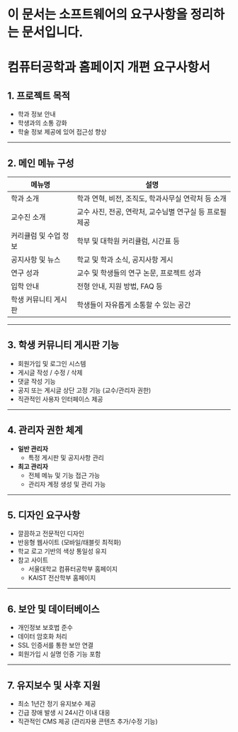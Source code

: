 # 이 문서는 소프트웨어의 요구사항을 정리하는 문서입니다. 
# 컴퓨터공학과 홈페이지 개편 요구사항서

## 1. 프로젝트 목적
- 학과 정보 안내
- 학생과의 소통 강화
- 학술 정보 제공에 있어 접근성 향상

---

## 2. 메인 메뉴 구성

| 메뉴명 | 설명 |
|--------|------|
| 학과 소개 | 학과 연혁, 비전, 조직도, 학과사무실 연락처 등 소개 |
| 교수진 소개 | 교수 사진, 전공, 연락처, 교수님별 연구실 등 프로필 제공 |
| 커리큘럼 및 수업 정보 | 학부 및 대학원 커리큘럼, 시간표 등 |
| 공지사항 및 뉴스 | 학교 및 학과 소식, 공지사항 게시 |
| 연구 성과 | 교수 및 학생들의 연구 논문, 프로젝트 성과 |
| 입학 안내 | 전형 안내, 지원 방법, FAQ 등 |
| 학생 커뮤니티 게시판 | 학생들이 자유롭게 소통할 수 있는 공간 |

---

## 3. 학생 커뮤니티 게시판 기능
- 회원가입 및 로그인 시스템
- 게시글 작성 / 수정 / 삭제
- 댓글 작성 기능
- 공지 또는 게시글 상단 고정 기능 (교수/관리자 권한)
- 직관적인 사용자 인터페이스 제공

---

## 4. 관리자 권한 체계
- **일반 관리자**
  - 특정 게시판 및 공지사항 관리
- **최고 관리자**
  - 전체 메뉴 및 기능 접근 가능
  - 관리자 계정 생성 및 관리 가능

---

## 5. 디자인 요구사항
- 깔끔하고 전문적인 디자인
- 반응형 웹사이트 (모바일/태블릿 최적화)
- 학교 로고 기반의 색상 통일성 유지
- 참고 사이트
  - 서울대학교 컴퓨터공학부 홈페이지
  - KAIST 전산학부 홈페이지

---

## 6. 보안 및 데이터베이스
- 개인정보 보호법 준수
- 데이터 암호화 처리
- SSL 인증서를 통한 보안 연결
- 회원가입 시 실명 인증 기능 포함

---

## 7. 유지보수 및 사후 지원
- 최소 1년간 정기 유지보수 제공
- 긴급 장애 발생 시 24시간 이내 대응
- 직관적인 CMS 제공 (관리자용 콘텐츠 추가/수정 기능)

